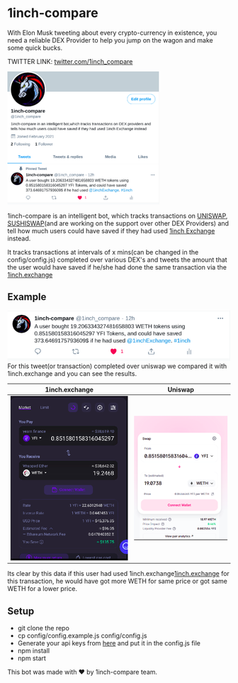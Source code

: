 # 1inch-compare

With Elon Musk tweeting about every crypto-currency in existence, you need a reliable DEX Provider to help you jump on the wagon and make some quick bucks. 

<!-- ![demo](/images/banner.jpeg) -->
TWITTER LINK: [twitter.com/1inch_compare](https://twitter.com/1inch_compare)

<img src="./images/profile-tweet.png" height="300">

 1inch-compare is an intelligent bot, which tracks transactions on [UNISWAP](https://uniswap.org/), [SUSHISWAP](https://sushiswap.fi/)(and are working on the support over other DEX Providers) and tell how much users could have saved if they had used [1inch Exchange](https://1inch.exchange/) instead.

It tracks transactions at intervals of x mins(can be changed in the config/config.js) completed over various DEX's and tweets the amount that the user would have saved if he/she had done the same transaction via the [1inch.exchange](https://1inch.exchange/)

## Example

<img src="./images/tweet.png">  
For this tweet(or transaction) completed over uniswap we compared it with 1inch.exchange and you can see the results.

1inch.exchange            |  Uniswap
:-------------------------:|:-------------------------:
<img src="./images/1inch-crop.png">  |  <img src="./images/uniswap.png">

Its clear by this data if this user had used 1inch.exchange[1inch.exchange](https://1inch.exchange/) for this transaction, he would have got more WETH for same price or got same WETH for a lower price.

## Setup

- git clone the repo
- cp config/config.example.js config/config.js
- Generate your api keys from [here](https://developer.twitter.com/en/docs/authentication/oauth-1-0a/obtaining-user-access-tokens) and put it in the config.js file
- npm install
- npm start


 This bot was made with ❤️ by 1inch-compare team.
